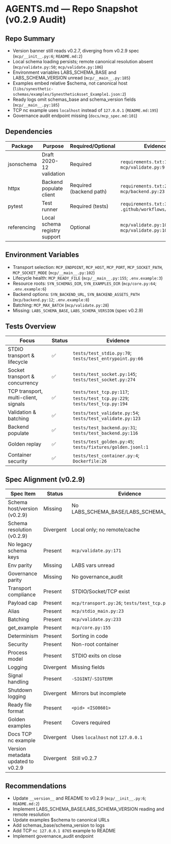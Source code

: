 # AGENTS.md — Repo Snapshot (v0.2.9 Audit)

## Repo Summary
- Version banner still reads v0.2.7, diverging from v0.2.9 spec (`mcp/__init__.py:6`; `README.md:2`)
- Local schema loading persists; remote canonical resolution absent (`mcp/validate.py:50`; `mcp/validate.py:106`)
- Environment variables LABS_SCHEMA_BASE and LABS_SCHEMA_VERSION unread (`mcp/__main__.py:185`)
- Examples embed relative $schema, not canonical host (`libs/synesthetic-schemas/examples/SynestheticAsset_Example1.json:2`)
- Ready logs omit schemas_base and schema_version fields (`mcp/__main__.py:185`)
- TCP nc example uses `localhost` instead of `127.0.0.1` (`README.md:195`)
- Governance audit endpoint missing (`docs/mcp_spec.md:101`)

## Dependencies
| Package | Purpose | Required/Optional | Evidence |
| - | - | - | - |
| jsonschema | Draft 2020-12 validation | Required | `requirements.txt:1`; `mcp/validate.py:9` |
| httpx | Backend populate client | Required (backend path) | `requirements.txt:2`; `mcp/backend.py:23` |
| pytest | Test runner | Required (tests) | `requirements.txt:3`; `.github/workflows/ci.yml:34` |
| referencing | Local schema registry support | Optional | `mcp/validate.py:10`; `mcp/validate.py:106` |

## Environment Variables
- Transport selection: `MCP_ENDPOINT`, `MCP_HOST`, `MCP_PORT`, `MCP_SOCKET_PATH`, `MCP_SOCKET_MODE` (`mcp/__main__.py:102`)
- Lifecycle health: `MCP_READY_FILE` (`mcp/__main__.py:155`; `.env.example:3`)
- Resource roots: `SYN_SCHEMAS_DIR`, `SYN_EXAMPLES_DIR` (`mcp/core.py:64`; `.env.example:6`)
- Backend options: `SYN_BACKEND_URL`, `SYN_BACKEND_ASSETS_PATH` (`mcp/backend.py:12`; `.env.example:8`)
- Batching: `MCP_MAX_BATCH` (`mcp/validate.py:28`)
- Missing: `LABS_SCHEMA_BASE`, `LABS_SCHEMA_VERSION` (spec v0.2.9)

## Tests Overview
| Focus | Status | Evidence |
| - | - | - |
| STDIO transport & lifecycle | ✅ | `tests/test_stdio.py:70`; `tests/test_entrypoint.py:66` |
| Socket transport & concurrency | ✅ | `tests/test_socket.py:145`; `tests/test_socket.py:274` |
| TCP transport, multi-client, signals | ✅ | `tests/test_tcp.py:117`; `tests/test_tcp.py:229`; `tests/test_tcp.py:194` |
| Validation & batching | ✅ | `tests/test_validate.py:54`; `tests/test_validate.py:123` |
| Backend populate | ✅ | `tests/test_backend.py:31`; `tests/test_backend.py:116` |
| Golden replay | ✅ | `tests/test_golden.py:45`; `tests/fixtures/golden.jsonl:1` |
| Container security | ✅ | `tests/test_container.py:4`; `Dockerfile:26` |

## Spec Alignment (v0.2.9)
| Spec Item | Status | Evidence |
| - | - | - |
| Schema host/version (v0.2.9) | Missing | No LABS_SCHEMA_BASE/LABS_SCHEMA_VERSION |
| Schema resolution (v0.2.9) | Divergent | Local only; no remote/cache |
| No legacy schema keys | Present | `mcp/validate.py:171` |
| Env parity | Missing | LABS vars unread |
| Governance parity | Missing | No governance_audit |
| Transport compliance | Present | STDIO/Socket/TCP exist |
| Payload cap | Present | `mcp/transport.py:26`; `tests/test_tcp.py:161` |
| Alias | Present | `mcp/stdio_main.py:23` |
| Batching | Present | `mcp/validate.py:233` |
| get_example | Present | `mcp/core.py:155` |
| Determinism | Present | Sorting in code |
| Security | Present | Non-root container |
| Process model | Present | STDIO exits on close |
| Logging | Divergent | Missing fields |
| Signal handling | Present | `-SIGINT`/`-SIGTERM` |
| Shutdown logging | Divergent | Mirrors but incomplete |
| Ready file format | Present | `<pid> <ISO8601>` |
| Golden examples | Present | Covers required |
| Docs TCP nc example | Divergent | Uses `localhost` not `127.0.0.1` |
| Version metadata updated to v0.2.9 | Divergent | Still v0.2.7 |

## Recommendations
- Update `__version__` and README to v0.2.9 (`mcp/__init__.py:6`; `README.md:2`)
- Implement LABS_SCHEMA_BASE/LABS_SCHEMA_VERSION reading and remote resolution
- Update examples $schema to canonical URLs
- Add schemas_base/schema_version to logs
- Add TCP `nc 127.0.0.1 8765` example to README
- Implement governance_audit endpoint

